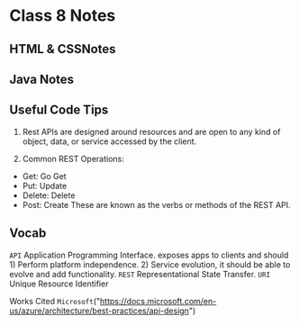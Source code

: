 # Class 8 Notes
## HTML & CSSNotes 

  
## Java Notes 


## Useful Code Tips
1. Rest APIs are designed around resources and are open to any kind of object, data, or service accessed by the client.

1. Common REST Operations: 
  - Get: Go Get
  - Put: Update
  - Delete: Delete
  - Post: Create
  These are known as the verbs or methods of the REST API. 

## Vocab
`API` Application Programming Interface. exposes apps to clients and should 1) Perform platform independence. 2) Service evolution, it should be able to evolve and add functionality. 
`REST` Representational State Transfer. 
`URI` Unique Resource Identifier

Works Cited `Microsoft`("https://docs.microsoft.com/en-us/azure/architecture/best-practices/api-design")